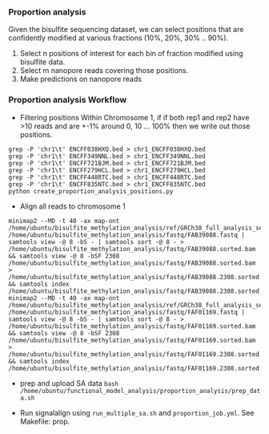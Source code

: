 ### Proportion analysis
Given the bisulfite sequencing dataset, we can select positions that are
confidently modified at various fractions (10%, 20%, 30% .. 90%).

1) Select n positions of interest for each bin of fraction modified using bisulfite data.
2) Select m nanopore reads covering those positions.
3) Make predictions on nanopore reads

### Proportion analysis Workflow

* Filtering positions
  Within Chromosome 1, if if both rep1 and rep2 have >10 reads and are +-1% around 0, 10 ... 100% then we write out those positions.
```
grep -P 'chr1\t' ENCFF038HXQ.bed > chr1_ENCFF038HXQ.bed
grep -P 'chr1\t' ENCFF349NNL.bed > chr1_ENCFF349NNL.bed
grep -P 'chr1\t' ENCFF721BJM.bed > chr1_ENCFF721BJM.bed
grep -P 'chr1\t' ENCFF279HCL.bed > chr1_ENCFF279HCL.bed
grep -P 'chr1\t' ENCFF448RTC.bed > chr1_ENCFF448RTC.bed
grep -P 'chr1\t' ENCFF835NTC.bed > chr1_ENCFF835NTC.bed
python create_proportion_analysis_positions.py  
```

* Align all reads to chromosome 1
```
minimap2 --MD -t 40 -ax map-ont /home/ubuntu/bisulfite_methylation_analysis/ref/GRCh38_full_analysis_set_plus_decoy_hla.fa /home/ubuntu/bisulfite_methylation_analysis/fastq/FAB39088.fastq | samtools view -@ 8 -bS - | samtools sort -@ 8 - > /home/ubuntu/bisulfite_methylation_analysis/fastq/FAB39088.sorted.bam && samtools view -@ 8 -bSF 2308 /home/ubuntu/bisulfite_methylation_analysis/fastq/FAB39088.sorted.bam > /home/ubuntu/bisulfite_methylation_analysis/fastq/FAB39088.2308.sorted.bam && samtools index /home/ubuntu/bisulfite_methylation_analysis/fastq/FAB39088.2308.sorted.bam
minimap2 --MD -t 40 -ax map-ont /home/ubuntu/bisulfite_methylation_analysis/ref/GRCh38_full_analysis_set_plus_decoy_hla.fa /home/ubuntu/bisulfite_methylation_analysis/fastq/FAF01169.fastq | samtools view -@ 8 -bS - | samtools sort -@ 8 - > /home/ubuntu/bisulfite_methylation_analysis/fastq/FAF01169.sorted.bam && samtools view -@ 8 -bSF 2308 /home/ubuntu/bisulfite_methylation_analysis/fastq/FAF01169.sorted.bam > /home/ubuntu/bisulfite_methylation_analysis/fastq/FAF01169.2308.sorted.bam && samtools index /home/ubuntu/bisulfite_methylation_analysis/fastq/FAF01169.2308.sorted.bam
```

* prep and upload SA data 
  ```bash /home/ubuntu/functional_model_analysis/proportion_analysis/prep_data.sh```
  
* Run signalalign using `run_multiple_sa.sh` and `proportion_job.yml`. See Makefile: prop.

